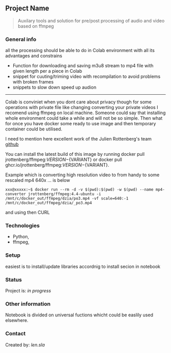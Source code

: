 ## Project Name
> Auxilary tools and solution for pre/post
processing of audio and video based on ffmpeg

### General info
all the processing should be able to do in Colab environment with all its advantages and constrains
* Function for downloading and saving m3u8 stream to mp4 file with given length per a piece in Colab
* snippet for cuuting/triming video with recompilation to avoid problems with broken frames
* snippets to slow down speed up audion 


---
Colab is conviniet when you dont care about privacy though for some operations with private file like 
changing converting your private videos I recomend using ffmpeg on local machine.
Someone could say that installing whole environment could take  a while and will not be so simple.
Then what for once you have docker some ready to use image and then temporary container could be utilised.

I need to mention here excellent work of  the  Julien Rottenberg's team  
[github](https://github.com/jrottenberg/ffmpeg)


You can install the latest build of this image by running docker pull jrottenberg/ffmpeg:${VERSION}-${VARIANT} or docker pull ghcr.io/jrottenberg/ffmpeg:${VERSION}-${VARIANT}.

Example which is converting high resolution video to from handy to some  rescaled  mp4 640x ... is below

```
xxx@xxxxx:~$ docker run --rm -d -v $(pwd):$(pwd) -w $(pwd) --name mp4-converter jrottenberg/ffmpeg:4.4-ubuntu -i /mnt/c/docker_out/ffmpeg/dzia/po3.mp4 -vf scale=640:-1 /mnt/c/docker_out/ffmpeg/dzia/_po3.mp4
```
and using then CURL

### Technologies
* Python, 
* ffmpeg, 


### Setup
easiest is to install/update libraries accordnig to install secion in notebook


### Status
Project is: _in progress_ 



### Other information
Notebook is divided on universal fuctions whicht  could be easlily used elsewhere.




### Contact
Created by: _len.sla_

